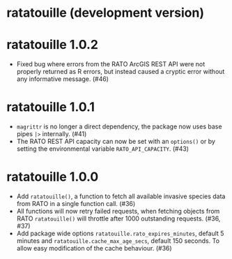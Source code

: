 # ratatouille (development version)

# ratatouille 1.0.2
- Fixed bug where errors from the RATO ArcGIS REST API were not properly 
returned as R errors, but instead caused a cryptic error without any 
informative message. (#46)
# ratatouille 1.0.1
- `magrittr` is no longer a direct dependency, the package now uses base pipes 
`|>` internally. (#41)
- The RATO REST API capacity can now be set with an `options()` or by setting 
the environmental variable `RATO_API_CAPACITY`. (#43)
# ratatouille 1.0.0
- Add `ratatouille()`, a function to fetch all available invasive species data 
from RATO in a single function call. (#36)
- All functions will now retry failed requests, when fetching objects from RATO 
`ratatouille()` will throttle after 1000 outstanding requests. (#36, #37)
- Add package wide options `ratatouille.rato_expires_minutes`, default 5 minutes
and `ratatouille.cache_max_age_secs`, default 150 seconds. To allow easy
modification of the cache behaviour. (#36)
